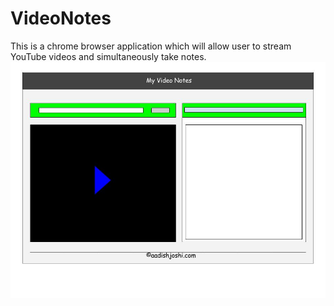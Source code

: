 # VideoNotes
This is a chrome browser application which will allow user to stream YouTube videos and simultaneously take notes. 
![Alt Text](/Design%201.jpg?raw=true "VideoNotes")
